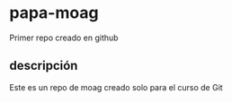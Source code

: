 # papa-moag
Primer repo creado en github
## descripción 
Este es un repo de moag creado solo para el curso de Git
